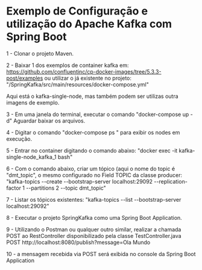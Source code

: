 # Exemplo de Configuração e utilização do Apache Kafka com Spring Boot

1 - Clonar o projeto Maven.

2 - Baixar 1 dos exemplos de container kafka em: https://github.com/confluentinc/cp-docker-images/tree/5.3.3-post/examples ou utilizar o já existente no projeto:
"/SpringKafka/src/main/resources/docker-compose.yml"

Aqui está o kafka-single-node, mas também podem ser utilizas outra imagens de exemplo.

3 - Em uma janela do terminal, executar o comando "docker-compose up -d"
Aguardar baixar os arquivos.

4 - Digitar o comando "docker-compose ps " para exibir os nodes em execução.

5 - Entrar no container digitando o comando abaixo:
"docker exec -it kafka-single-node_kafka_1 bash"

6 - Com o comando abaixo, criar um tópico (aqui o nome do topic é "dmt_topic", o mesmo configurado no Field TOPIC da classe producer:
"kafka-topics --create --bootstrap-server localhost:29092 --replication-factor 1 --partitions 2 --topic dmt_topic"

7 - Listar os tópicos existentes:
"kafka-topics --list --bootstrap-server localhost:29092"

8 - Executar o projeto SpringKafka como uma Spring Boot Application.

9 - Utilizando o Postman ou qualquer outro similar, realizar a chamada POST ao RestController disponibilizado pela classe TestController.java
POST http://localhost:8080/publish?message=Ola Mundo

10 - a mensagem recebida via POST será exibida no console da Spring Boot Application




